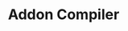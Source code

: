 ---
layout: home
sidebar: false
title: 'Addon Compiler'
description: 'A flexible and language-agnostic addon-compiler for the Bedrock Edition of Minecraft.'

hero:
  name: RedstoneChicken.com
  text: wowie.
  tagline: Meet the modern SSG framework you've always wanted.
  image:
      src: /logo.png  
      alt: Logo
  actions:
    - theme: brand
      text: Explore the downloads
      link: /example
    - theme: alt
      text: View on GitHub
      link: https://github.com/redstonechicken/redstonechicken.com

features:
    - icon: ⚡️
      title: Blazingly Fast
      details: Regolith can improve your productivity by automating away boring or repetitive tasks.
    - icon: 🧩
      title: Flexible
      details: Regolith is designed with a language-agnostic, tool-agnostic feature set. The flexibility of Regolith allows you to bring all scripts and tools under a single, unified workflow.
    - icon: 🏷️
      title: Version Control Friendly
      details: Regolith keeps the ‘source of truth’ out of your com.mojang folder, allowing for seamless git integration.
---